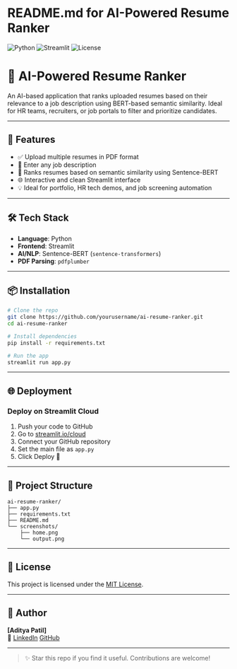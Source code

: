 # README.md for AI-Powered Resume Ranker

![Python](https://img.shields.io/badge/Python-3.9%2B-blue?logo=python)
![Streamlit](https://img.shields.io/badge/Built%20with-Streamlit-red?logo=streamlit)
![License](https://img.shields.io/badge/License-MIT-green)

# 📄 AI-Powered Resume Ranker

An AI-based application that ranks uploaded resumes based on their relevance to a job description using BERT-based semantic similarity. Ideal for HR teams, recruiters, or job portals to filter and prioritize candidates.

---

## 🚀 Features
- ✅ Upload multiple resumes in PDF format
- 📝 Enter any job description
- 🤖 Ranks resumes based on semantic similarity using Sentence-BERT
- 🌐 Interactive and clean Streamlit interface
- 💡 Ideal for portfolio, HR tech demos, and job screening automation

---

## 🛠️ Tech Stack
- **Language**: Python
- **Frontend**: Streamlit
- **AI/NLP**: Sentence-BERT (`sentence-transformers`)
- **PDF Parsing**: `pdfplumber`

---

## 📦 Installation
```bash
# Clone the repo
git clone https://github.com/yourusername/ai-resume-ranker.git
cd ai-resume-ranker

# Install dependencies
pip install -r requirements.txt

# Run the app
streamlit run app.py
```

---

## 🌐 Deployment
### Deploy on Streamlit Cloud
1. Push your code to GitHub
2. Go to [streamlit.io/cloud](https://streamlit.io/cloud)
3. Connect your GitHub repository
4. Set the main file as `app.py`
5. Click Deploy 🚀

---

## 📁 Project Structure
```
ai-resume-ranker/
├── app.py
├── requirements.txt
├── README.md
└── screenshots/
    ├── home.png
    └── output.png
```

---

## 📄 License
This project is licensed under the [MIT License](LICENSE).

---

## 👤 Author
**[Aditya Patil]**  
🔗 [LinkedIn](https://www.linkedin.com/in/aditya-patil-aj7900/) 
    [GitHub](https://github.com/AdityaPatil7900)

---

> ✨ Star this repo if you find it useful. Contributions are welcome!

